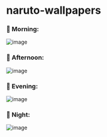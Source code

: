 # naruto-wallpapers

### 📁 Morning: 
![image](https://user-images.githubusercontent.com/65328736/216966508-d368a9d6-4c16-43bc-95ef-af7e7f0608d7.png)

### 📁 Afternoon:
![image](https://user-images.githubusercontent.com/65328736/216966117-07fd2b5c-86bc-43e6-83e6-048033ac01b7.png)

### 📁 Evening:
![image](https://user-images.githubusercontent.com/65328736/216966328-f9a89028-de50-4c9d-a1ed-8cc123e8583a.png)

### 📁 Night:
![image](https://user-images.githubusercontent.com/65328736/216966765-fe5ff283-9bf6-4845-ae71-7eb9f7a9f3c8.png)
